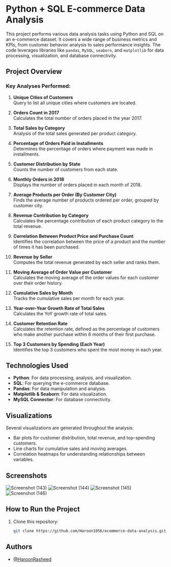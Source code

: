 # Python + SQL E-commerce Data Analysis

This project performs various data analysis tasks using Python and SQL on an e-commerce dataset. It covers a wide range of business metrics and KPIs, from customer behavior analysis to sales performance insights. The code leverages libraries like `pandas`, `MySQL`, `seaborn`, and `matplotlib` for data processing, visualization, and database connectivity.

## Project Overview

### Key Analyses Performed:
1. **Unique Cities of Customers**  
   Query to list all unique cities where customers are located.

2. **Orders Count in 2017**  
   Calculates the total number of orders placed in the year 2017.

3. **Total Sales by Category**  
   Analysis of the total sales generated per product category.

4. **Percentage of Orders Paid in Installments**  
   Determines the percentage of orders where payment was made in installments.

5. **Customer Distribution by State**  
   Counts the number of customers from each state.

6. **Monthly Orders in 2018**  
   Displays the number of orders placed in each month of 2018.

7. **Average Products per Order (By Customer City)**  
   Finds the average number of products ordered per order, grouped by customer city.

8. **Revenue Contribution by Category**  
   Calculates the percentage contribution of each product category to the total revenue.

9. **Correlation Between Product Price and Purchase Count**  
   Identifies the correlation between the price of a product and the number of times it has been purchased.

10. **Revenue by Seller**  
    Computes the total revenue generated by each seller and ranks them.

11. **Moving Average of Order Value per Customer**  
    Calculates the moving average of the order values for each customer over their order history.

12. **Cumulative Sales by Month**  
    Tracks the cumulative sales per month for each year.

13. **Year-over-Year Growth Rate of Total Sales**  
    Calculates the YoY growth rate of total sales.

14. **Customer Retention Rate**  
    Calculates the retention rate, defined as the percentage of customers who make another purchase within 6 months of their first purchase.

15. **Top 3 Customers by Spending (Each Year)**  
    Identifies the top 3 customers who spent the most money in each year.

## Technologies Used
- **Python**: For data processing, analysis, and visualization.
- **SQL**: For querying the e-commerce database.
- **Pandas**: For data manipulation and analysis.
- **Matplotlib & Seaborn**: For data visualization.
- **MySQL Connector**: For database connectivity.

## Visualizations
Several visualizations are generated throughout the analysis:
- Bar plots for customer distribution, total revenue, and top-spending customers.
- Line charts for cumulative sales and moving averages.
- Correlation heatmaps for understanding relationships between variables.

## Screenshots
![Screenshot (143)](https://github.com/user-attachments/assets/d717d765-7cb1-4f7d-a62b-235ba10adfd6)
![Screenshot (144)](https://github.com/user-attachments/assets/3c14ba03-1ac2-4422-a205-3256e710b9d3)
![Screenshot (145)](https://github.com/user-attachments/assets/ee266263-fb36-4fdd-85a4-821c13542c3f)
![Screenshot (146)](https://github.com/user-attachments/assets/d1273378-42c0-45a1-90b5-63db3445aa54)


## How to Run the Project
1. Clone this repository:
   ```bash
   git clone https://github.com/Haroon1056/ecommerce-data-analysis.git


## Authors

- [@HaroonRasheed](https://github.com/Haroon1056)

